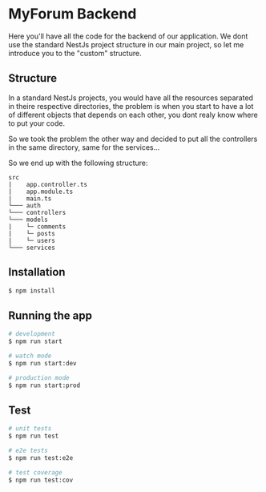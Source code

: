 # MyForum Backend

Here you'll have all the code for the backend of our application. We dont use the standard NestJs project structure in our main project, so let me introduce you to the "custom" structure.

## Structure

In a standard NestJs projects, you would have all the resources separated in theire respective directories, the problem is when you start to have a lot of different objects that depends on each other, you dont realy know where to put your code.

So we took the problem the other way and decided to put all the controllers in the same directory, same for the services...

So we end up with the following structure:

```
src
|    app.controller.ts
|    app.module.ts
|    main.ts
└─── auth
└─── controllers
└─── models
|    └─ comments
|    └─ posts
|    └─ users
└─── services
```

## Installation

```bash
$ npm install
```

## Running the app

```bash
# development
$ npm run start

# watch mode
$ npm run start:dev

# production mode
$ npm run start:prod
```

## Test

```bash
# unit tests
$ npm run test

# e2e tests
$ npm run test:e2e

# test coverage
$ npm run test:cov
```